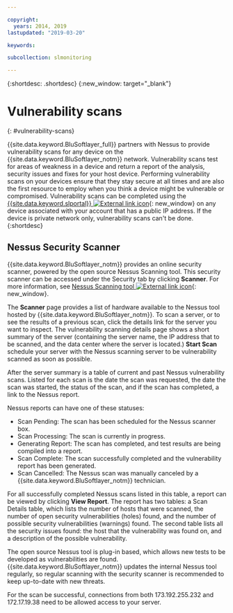 ```yaml
---

copyright:
  years: 2014, 2019
lastupdated: "2019-03-20"

keywords:

subcollection: slmonitoring

---
```


{:shortdesc: .shortdesc}
{:new_window: target="_blank"}

# Vulnerability scans
{: #vulnerability-scans}

{{site.data.keyword.BluSoftlayer_full}} partners with Nessus to provide vulnerability scans for any device on the {{site.data.keyword.BluSoftlayer_notm}} network.  Vulnerability scans test for areas of weakness in a device and return a report of the analysis, security issues and fixes for your host device.  Performing vulnerability scans on your devices ensure that they stay secure at all times and are also the first resource to employ when you think a device might be vulnerable or compromised.  Vulnerability scans can be completed using the [{{site.data.keyword.slportal}} ![External link icon](../../icons/launch-glyph.svg "External link icon")](https://control.softlayer.com/){: new_window} on any device associated with your account that has a public IP address. If the device is private network only, vulnerability scans can't be done.
{:shortdesc}

## Nessus Security Scanner
{{site.data.keyword.BluSoftlayer_notm}} provides an online security scanner, powered by the open source Nessus Scanning tool. This security scanner can be accessed under the Security tab by clicking **Scanner**. For more information, see [Nessus Scanning tool ![External link icon](../../icons/launch-glyph.svg "External link icon")](http://www.nessus.org/nessus/){: new_window}.

The **Scanner** page provides a list of hardware available to the Nessus tool hosted by {{site.data.keyword.BluSoftlayer_notm}}. To scan a server, or to see the results of a previous scan, click the details link for the server you want to inspect. The vulnerability scanning details page shows a short summary of the server (containing the server name, the IP address that to be scanned, and the data center where the server is located.) **Start Scan** schedule your server with the Nessus scanning server to be vulnerability scanned as soon as possible.

After the server summary is a table of current and past Nessus vulnerability scans. Listed for each scan is the date the scan was requested, the date the scan was started, the status of the scan, and if the scan has completed, a link to the Nessus report.

Nessus reports can have one of these statuses:

* Scan Pending: The scan has been scheduled for the Nessus scanner box.
* Scan Processing: The scan is currently in progress.
* Generating Report: The scan has completed, and test results are being compiled into a report.
* Scan Complete: The scan successfully completed and the vulnerability report has been generated.
* Scan Cancelled: The Nessus scan was manually canceled by a {{site.data.keyword.BluSoftlayer_notm}} technician.

For all successfully completed Nessus scans listed in this table, a report can be viewed by clicking **View Report**. The report has two tables: a Scan Details table, which lists the number of hosts that were scanned, the number of open security vulnerabilities (holes) found, and the number of possible security vulnerabilities (warnings) found. The second table lists all the security issues found: the host that the vulnerability was found on, and a description of the possible vulnerability.

The open source Nessus tool is plug-in based, which allows new tests to be developed as vulnerabilities are found. {{site.data.keyword.BluSoftlayer_notm}} updates the internal Nessus tool regularly, so regular scanning with the security scanner is recommended to keep up-to-date with new threats.

For the scan be successful, connections from both 173.192.255.232 and 172.17.19.38 need to be allowed access to your server.
